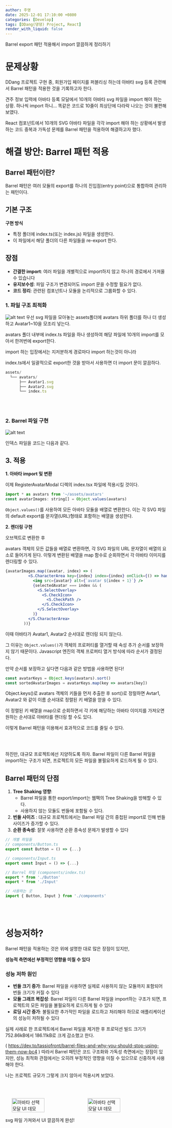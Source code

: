 ```yaml
---
author: 주영
date: 2025-12-01 17:10:00 +0800
categories: [Develop]
tags: [DDang(댕댕) Project, React]
render_with_liquid: false
---
```


Barrel export 패턴 적용해서 import 깔끔하게 정리하기

# 문제상황

DDang 프로젝트 구현 중, 회원가입 페이지를 퍼블리싱 하는데 아바타 svg 등록 관련해서 Barrel 패턴을 적용한 것을 기록하고자 한다.

견주 정보 입력에 아바타 등록 모달에서 10개의 아바타 svg 파일을 import 해야 하는 상황. 하나씩 import 하니… 똑같은 코드로 10줄이 최상단에 다라락 나오는 것이 불편해 보였다.

React 컴포넌트에서 10개의 SVG 아바타 파일을 각각 import 해야 하는 상황에서 발생하는 코드 중복과 가독성 문제를 Barrel 패턴을 적용하여 해결하고자 했다.

# **해결 방안: Barrel 패턴 적용**

## Barrel 패턴이란?

Barrel 패턴은 여러 모듈의 export를 하나의 진입점(entry point)으로 통합하여 관리하는 패턴이다.

## **기본 구조**

**구현 방식**

- 특정 폴더에 index.ts(또는 index.js) 파일을 생성한다.
- 이 파일에서 해당 폴더의 다른 파일들을 re-export 한다.

## **장점**

- **간결한 import**: 여러 파일을 개별적으로 import하지 않고 하나의 경로에서 가져올 수 있습니다
- **유지보수성**: 파일 구조가 변경되어도 import 문을 수정할 필요가 없다. 
- **코드 정리**: 관련된 컴포넌트나 모듈을 논리적으로 그룹화할 수 있다. 

### **1. 파일 구조 최적화**

![alt text](image.png)
우선 svg 파일을 모아놓는 assets폴더에 avatars 하위 폴더를 하나 더 생성하고 Avatar1~10을 모조리 넣는다. 

avatars 폴더 내부에 index.ts 파일을 하나 생성하여 해당 파일에 10개의 import를 모아서 한꺼번에 export한다.

import 하는 입장에서는 지저분하게 경로마다 import 하는것이 아니라

index.ts에서 일괄적으로 export한 것을 받아서 사용하면 더 import 문이 깔끔하다.

```jsx
assets/
  └── avatars/
      ├── Avatar1.svg
      ├── Avatar2.svg
      └── index.ts
```
<br><br>
### **2. Barrel 파일 구현**


![alt text](image-1.png)

인덱스 파일을 코드는 다음과 같다. 
<br>
## 3. 적용

**1. 아바타 import 및 변환**

이제 RegisterAvatarModal 디렉의 index.tsx 파일에 적용시킬 것이다.

```jsx
import * as avatars from '~/assets/avatars'
const avatarImages: string[] = Object.values(avatars)
```

`Object.values()`를 사용하여 모든 아바타 모듈을 배열로 변환한다. 이는 각 SVG 파일의 default export를 문자열(URL)형태로 포함하는 배열을 생성한다.
<br>

**2. 렌더링 구현**

오브젝트로 변환한 후

avatars 객체의 모든 값들을 배열로 변환하면, 각 SVG 파일의 URL 문자열이 배열의 요소로 들어가게 된다. 이렇게 변환된 배열을 map 함수로 순회하면서 각 아바타 이미지를 렌더링할 수 있다.

```jsx
{avatarImages.map((avatar, index) => (
          <S.CharacterArea key={index} index={index} onClick={() => handleSelectAvatar(index)}>
            <img src={avatar} alt={`avatar ${index + 1}`} />
            {selectedAvatar === index && (
              <S.SelectOverlay>
                <S.CheckIcon>
                  <S.CheckPath />
                </S.CheckIcon>
              </S.SelectOverlay>
            )}
          </S.CharacterArea>
        ))}
```

이때 아바타가 Avatar1, Avatar2 순서대로 렌더링 되지 않는다. 

그 이유는 `Object.values()`가 객체의 프로퍼티를 열거할 때 속성 추가 순서를 보장하지 않기 때문이다. Javascript 엔진의 객체 프로퍼티 열거 방식에 따라 순서가 결정된다. 

만약 순서를 보장하고 싶다면 다음과 같은 방법을 사용하면 된다!

```jsx
const avatarKeys = Object.keys(avatars).sort()
const sortedAvatarImages = avatarKeys.map(key => avatars[key])
```

Object.keys()로 avatars 객체의 키들을 먼저 추출한 후 sort()로 정럴하면 Avtar1, Avatar2 와 같이 이름 순서대로 정렬된 키 배열을 얻을 수 있다. 

이 정렬된 키 배열을 map으로 순회하면서 각 키에 해당하는 아바타 이미지를 가져오면 원하는 순서대로 아바타를 랜더링 할 수도 있다.

이렇게 Barrel 패턴을 이용해서 효과적으로 코드를 줄일 수 있다. 

<br><br>

하진만, 대규모 프로젝트에선 지양하도록 하자. Barrel 파일이 다른 Barrel 파일을 import하는 구조가 되면, 프로젝트의 모든 파일을 불필요하게 로드하게 될 수 있다.

## **Barrel 패턴의 단점**

1. **Tree Shaking 영향**:
    - Barrel 파일을 통한 export/import는 웹팩의 Tree Shaking을 방해할 수 있다.
    - 사용하지 않는 모듈도 번들에 포함될 수 있다.
2. **번들 사이즈** : 대규모 프로젝트에서는 Barrel 파일 간의 중첩된 import로 인해 번들 사이즈가 증가할 수 있다.
3. **순환 종속성**: 잘못 사용하면 순환 종속성 문제가 발생할 수 있다

```jsx
// 개별 파일들
// components/Button.ts
export const Button = () => {...}

// components/Input.ts
export const Input = () => {...}

// Barrel 파일 (components/index.ts)
export * from './Button'
export * from './Input'

// 사용하는 곳
import { Button, Input } from './components'
```
<br><br>
# 성능저하?

Barrel 패턴을 적용하는 것은 위에 설명한 대로 많은 장점이 있지만,

**성능적 측면에선 부정적인 영향을 미칠 수 있다**

### **성능 저하 원인**

- **번들 크기 증가**: Barrel 파일을 사용하면 실제로 사용하지 않는 모듈까지 포함되어 번들 크기가 커질 수 있다
- **모듈 그래프 복잡성**: Barrel 파일이 다른 Barrel 파일을 import하는 구조가 되면, 프로젝트의 모든 파일을 불필요하게 로드하게 될 수 있다
- **로딩 시간 증가**: 불필요한 추가적인 파일을 로드하고 처리해야 하므로 애플리케이션의 성능이 저하될 수 있다

실제 사례로 한 프로젝트에서 Barrel 파일을 제거한 후 프로덕션 빌드 크기가 752.86kB에서 186.11kB로 크게 감소했고 한다.

( https://dev.to/tassiofront/barrel-files-and-why-you-should-stop-using-them-now-bc4 )
따라서 Barrel 패턴은 코드 구조화와 가독성 측면에서는 장점이 있지만, 성능 최적화 관점에서는 오히려 부정적인 영향을 미칠 수 있으므로 신중하게 사용해야 한다.

나는 프로젝트 규모가 그렇게 크지 않아서 적용시켜 보았다.

<br><br>

<div style="display: flex; justify-content: center;">
  <img src="20241127_132540.gif" width="45%" style="margin-right: 10px" alt="아바타 선택 모달 UI 데모"/>
  <img src="20241127_132601.gif" width="45%" alt="아바타 선택 모달 UI 데모"/>
</div>


svg 파일 가져와서 UI 깔끔하게 완성!